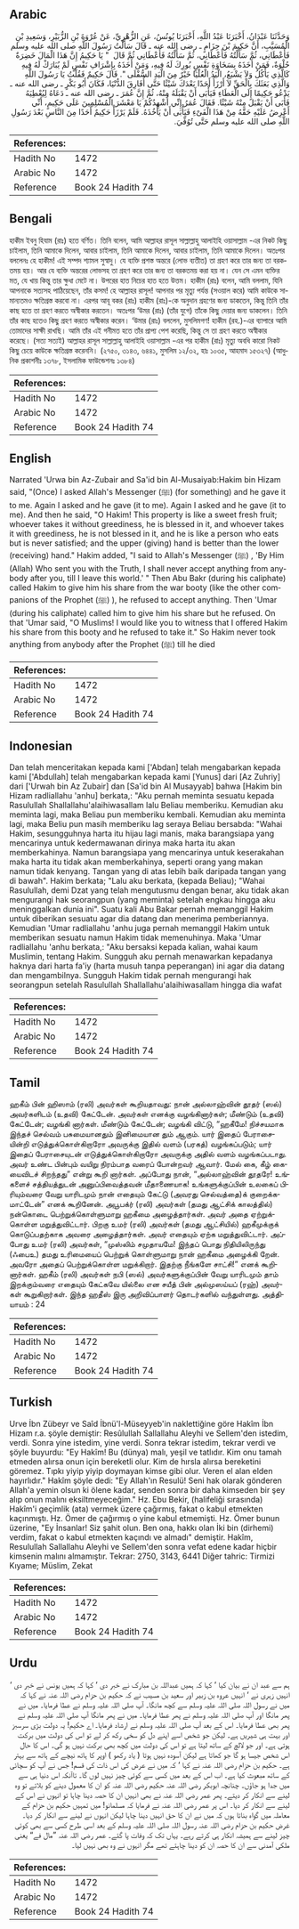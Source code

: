## Arabic


<div dir="rtl" lang="ar" style={{fontSize:'larger',backgroundColor:'#f8f9fa',padding:20}}>
وَحَدَّثَنَا عَبْدَانُ، أَخْبَرَنَا عَبْدُ اللَّهِ، أَخْبَرَنَا يُونُسُ، عَنِ الزُّهْرِيِّ، عَنْ عُرْوَةَ بْنِ الزُّبَيْرِ، وَسَعِيدِ بْنِ الْمُسَيَّبِ، أَنَّ حَكِيمَ بْنَ حِزَامٍ ـ رضى الله عنه ـ قَالَ سَأَلْتُ رَسُولَ اللَّهِ صلى الله عليه وسلم فَأَعْطَانِي، ثُمَّ سَأَلْتُهُ فَأَعْطَانِي، ثُمَّ سَأَلْتُهُ فَأَعْطَانِي ثُمَّ قَالَ ‏ "‏ يَا حَكِيمُ إِنَّ هَذَا الْمَالَ خَضِرَةٌ حُلْوَةٌ، فَمَنْ أَخَذَهُ بِسَخَاوَةِ نَفْسٍ بُورِكَ لَهُ فِيهِ، وَمَنْ أَخَذَهُ بِإِشْرَافِ نَفْسٍ لَمْ يُبَارَكْ لَهُ فِيهِ كَالَّذِي يَأْكُلُ وَلاَ يَشْبَعُ، الْيَدُ الْعُلْيَا خَيْرٌ مِنَ الْيَدِ السُّفْلَى ‏"‏‏.‏ قَالَ حَكِيمٌ فَقُلْتُ يَا رَسُولَ اللَّهِ وَالَّذِي بَعَثَكَ بِالْحَقِّ لاَ أَرْزَأُ أَحَدًا بَعْدَكَ شَيْئًا حَتَّى أُفَارِقَ الدُّنْيَا، فَكَانَ أَبُو بَكْرٍ ـ رضى الله عنه ـ يَدْعُو حَكِيمًا إِلَى الْعَطَاءِ فَيَأْبَى أَنْ يَقْبَلَهُ مِنْهُ، ثُمَّ إِنَّ عُمَرَ ـ رضى الله عنه ـ دَعَاهُ لِيُعْطِيَهُ فَأَبَى أَنْ يَقْبَلَ مِنْهُ شَيْئًا‏.‏ فَقَالَ عُمَرُ إِنِّي أُشْهِدُكُمْ يَا مَعْشَرَ الْمُسْلِمِينَ عَلَى حَكِيمٍ، أَنِّي أَعْرِضُ عَلَيْهِ حَقَّهُ مِنْ هَذَا الْفَىْءِ فَيَأْبَى أَنْ يَأْخُذَهُ‏.‏ فَلَمْ يَرْزَأْ حَكِيمٌ أَحَدًا مِنَ النَّاسِ بَعْدَ رَسُولِ اللَّهِ صلى الله عليه وسلم حَتَّى تُوُفِّيَ‏.‏
</div>
<div style={{backgroundColor:'#f8f9fa',padding:20, marginBottom: 10}}><table> <thead> <tr> <th>References:</th> <th></th> </tr> </thead> <tbody><tr><td>Hadith No</td><td>1472</td></tr><tr><td>Arabic No</td><td>1472</td></tr><tr><td>Reference</td><td>Book 24 Hadith 74</td></tr></tbody></table></div>

## Bengali


<div dir="ltr" lang="bn" style={{fontSize:'larger',backgroundColor:'#f8f9fa',padding:20}}>
হাকীম ইবনু হিযাম (রাঃ) হতে বর্ণিত। তিনি বলেন, আমি আল্লাহর রাসূল সাল্লাল্লাহু আলাইহি ওয়াসাল্লাম -এর নিকট কিছু চাইলাম, তিনি আমাকে দিলেন, আবার চাইলাম, তিনি আমাকে দিলেন, আবার চাইলাম, তিনি আমাকে দিলেন। অতঃপর বললেনঃ হে হাকীম! এই সম্পদ শ্যামল সুস্বাদু। যে ব্যক্তি প্রশস্ত অন্তরে (লোভ ব্যতীত) তা গ্রহণ করে তার জন্য তা বরকতময় হয়। আর যে ব্যক্তি অন্তরের লোভসহ তা গ্রহণ করে তার জন্য তা বরকতময় করা হয় না। যেন সে এমন ব্যক্তির মত, যে খায় কিন্তু তার ক্ষুধা মেটে না। উপরের হাত নিচের হাত হতে উত্তম। হাকীম (রাঃ) বলেন, আমি বললাম, যিনি আপনাকে সত্যসহ পাঠিয়েছেন, তাঁর কসম! হে আল্লাহর রাসূল! আপনার পর মৃত্যু পর্যন্ত (সওয়াল করে) আমি কাউকে সামান্যতমও ক্ষতিগ্রস্ত করবো না। এরপর আবূ বকর (রাঃ) হাকীম (রাঃ)-কে অনুদান গ্রহণের জন্য ডাকতেন, কিন্তু তিনি তাঁর কাছ হতে তা গ্রহণ করতে অস্বীকার করতেন। অতঃপর ‘উমর (রাঃ) (তাঁর যুগে) তাঁকে কিছু দেয়ার জন্য ডাকলেন। তিনি তাঁর কাছ হতেও কিছু গ্রহণ করতে অস্বীকার করেন। ‘উমার (রাঃ) বললেন, মুসলিমগণ! হাকীম (রহ.)-এর ব্যাপারে আমি তোমাদের সাক্ষী রাখছি। আমি তাঁর এই গনীমত হতে তাঁর প্রাপ্য পেশ করেছি, কিন্তু সে তা গ্রহণ করতে অস্বীকার করেছে। (সত্য সত্যই) আল্লাহর রাসূল সাল্লাল্লাহু আলাইহি ওয়াসাল্লাম -এর পর হাকীম (রাঃ) মৃত্যু অবধি কারো নিকট কিছু চেয়ে কাউকে ক্ষতিগ্রস্ত করেননি। (২৭৫০, ৩১৪৩, ৬৪৪১, মুসলিম ১২/৩২, হাঃ ১০৩৫, আহমাদ ১৫৩২৭) (আধুনিক প্রকাশনীঃ ১৩৭৮, ইসলামিক ফাউন্ডেশনঃ ১৩৮৪)
</div>
<div style={{backgroundColor:'#f8f9fa',padding:20, marginBottom: 10}}><table> <thead> <tr> <th>References:</th> <th></th> </tr> </thead> <tbody><tr><td>Hadith No</td><td>1472</td></tr><tr><td>Arabic No</td><td>1472</td></tr><tr><td>Reference</td><td>Book 24 Hadith 74</td></tr></tbody></table></div>

## English


<div dir="ltr" lang="en" style={{fontSize:'larger',backgroundColor:'#f8f9fa',padding:20}}>
Narrated 'Urwa bin Az-Zubair and Sa'id bin Al-Musaiyab:Hakim bin Hizam said, "(Once) I asked Allah's Messenger (ﷺ) (for something) and he gave it to me. Again I asked and he gave (it to me). Again I asked and he gave (it to me). And then he said, "O Hakim! This property is like a sweet fresh fruit; whoever takes it without greediness, he is blessed in it, and whoever takes it with greediness, he is not blessed in it, and he is like a person who eats but is never satisfied; and the upper (giving) hand is better than the lower (receiving) hand." Hakim added, "I said to Allah's Messenger (ﷺ) , 'By Him (Allah) Who sent you with the Truth, I shall never accept anything from anybody after you, till I leave this world.' " Then Abu Bakr (during his caliphate) called Hakim to give him his share from the war booty (like the other companions of the Prophet (ﷺ) ), he refused to accept anything. Then 'Umar (during his caliphate) called him to give him his share but he refused. On that 'Umar said, "O Muslims! I would like you to witness that I offered Hakim his share from this booty and he refused to take it." So Hakim never took anything from anybody after the Prophet (ﷺ) till he died
</div>
<div style={{backgroundColor:'#f8f9fa',padding:20, marginBottom: 10}}><table> <thead> <tr> <th>References:</th> <th></th> </tr> </thead> <tbody><tr><td>Hadith No</td><td>1472</td></tr><tr><td>Arabic No</td><td>1472</td></tr><tr><td>Reference</td><td>Book 24 Hadith 74</td></tr></tbody></table></div>

## Indonesian


<div dir="ltr" lang="id" style={{fontSize:'larger',backgroundColor:'#f8f9fa',padding:20}}>
Dan telah menceritakan kepada kami ['Abdan] telah mengabarkan kepada kami ['Abdullah] telah mengabarkan kepada kami [Yunus] dari [Az Zuhriy] dari ['Urwah bin Az Zubair] dan [Sa'id bin Al Musayyab] bahwa [Hakim bin Hizam radliallahu 'anhu] berkata,: "Aku pernah meminta sesuatu kepada Rasulullah Shallallahu'alaihiwasallam lalu Beliau memberiku. Kemudian aku meminta lagi, maka Beliau pun memberiku kembali. Kemudian aku meminta lagi, maka Beliu pun masih memberiku lag seraya Beliau bersabda: "Wahai Hakim, sesungguhnya harta itu hijau lagi manis, maka barangsiapa yang mencarinya untuk kedermawanan dirinya maka harta itu akan memberkahinya. Namun barangsiapa yang mencarinya untuk keserakahan maka harta itu tidak akan memberkahinya, seperti orang yang makan namun tidak kenyang. Tangan yang di atas lebih baik daripada tangan yang di bawah". Hakim berkata; "Lalu aku berkata, (kepada Beliau); "Wahai Rasulullah, demi Dzat yang telah mengutusmu dengan benar, aku tidak akan mengurangi hak seorangpun (yang meminta) setelah engkau hingga aku meninggalkan dunia ini". Suatu kali Abu Bakar pernah memanggil Hakim untuk diberikan sesuatu agar dia datang dan menerima pemberiannya. Kemudian 'Umar radliallahu 'anhu juga pernah memanggil Hakim untuk memberikan sesuatu namun Hakim tidak memenuhinya. Maka 'Umar radliallahu 'anhu berkata,: "Aku bersaksi kepada kalian, wahai kaum Muslimin, tentang Hakim. Sungguh aku pernah menawarkan kepadanya haknya dari harta fa'iy (harta musuh tanpa peperangan) ini agar dia datang dan mengambilnya. Sungguh Hakim tidak pernah mengurangi hak seorangpun setelah Rasulullah Shallallahu'alaihiwasallam hingga dia wafat
</div>
<div style={{backgroundColor:'#f8f9fa',padding:20, marginBottom: 10}}><table> <thead> <tr> <th>References:</th> <th></th> </tr> </thead> <tbody><tr><td>Hadith No</td><td>1472</td></tr><tr><td>Arabic No</td><td>1472</td></tr><tr><td>Reference</td><td>Book 24 Hadith 74</td></tr></tbody></table></div>

## Tamil


<div dir="ltr" lang="ta" style={{fontSize:'larger',backgroundColor:'#f8f9fa',padding:20}}>
ஹகீம் பின் ஹிஸாம் (ரலி) அவர்கள் கூறியதாவது: நான் அல்லாஹ்வின் தூதர் (ஸல்) அவர்களிடம் (உதவி) கேட்டேன். அவர்கள் எனக்கு வழங்கினார்கள்; மீண்டும் (உதவி) கேட்டேன்; வழங்கி னார்கள். மீண்டும் கேட்டேன்; வழங்கி விட்டு, “ஹகீமே! நிச்சயமாக இந்தச் செல்வம் பசுமையானதும் இனிமையான தும் ஆகும். யார் இதைப் பேராசையின்றி எடுத்துக்கொள்கிறாரோ அவருக்கு இதில் வளம் (பரகத்) வழங்கப்படும்; யார் இதைப் பேராசையுடன் எடுத்துக்கொள்கிறாரோ அவருக்கு அதில் வளம் வழங்கப்படாது. அவர் உண்ட பின்பும் வயிறு நிரம்பாத வரைப் போன்றவர் ஆவார். மேல் கை, கீழ் கையைவிடச் சிறந்தது” என்று கூறி னார்கள். அப்போது நான், “அல்லாஹ்வின் தூதரே! உங்களைச் சத்தியத்துடன் அனுப்பிவைத்தவன் மீதாணையாக! உங்களுக்குப்பின் உலகைப் பிரியும்வரை வேறு யாரிடமும் நான் எதையும் கேட்டு (அவரது செல்வத்தை)க் குறைக்கமாட்டேன்” எனக் கூறினேன். அபூபக்ர் (ரலி) அவர்கள் (தமது ஆட்சிக் காலத்தில்) நன்கொடை பெற்றுக்கொள்ளுமாறு ஹகீமை அழைத்தார்கள். அவர் அதை ஏற்றுக்கொள்ள மறுத்துவிட்டார். பிறகு உமர் (ரலி) அவர்கள் (தமது ஆட்சியில்) ஹகீமுக்குக் கொடுப்பதற்காக அவரை அழைத்தார்கள். அவர் எதையும் ஏற்க மறுத்துவிட்டார். அப்போது உமர் (ரலி) அவர்கள், “முஸ்லிம் சமுதாயமே! இந்தப் பொது நிதியிலிருந்து (ஃபைஉ) தமது உரிமையைப் பெற்றுக் கொள்ளுமாறு நான் ஹகீமை அழைக்கி றேன். அவரோ அதைப் பெற்றுக்கொள்ள மறுக்கிறார். இதற்கு நீங்களே சாட்சி!” எனக் கூறினார்கள். ஹகீம் (ரலி) அவர்கள் நபி (ஸல்) அவர்களுக்குப்பின் வேறு யாரிடமும் தாம் இறக்கும்வரை எதையும் கேட்கவே யில்லை என சயீத் பின் அல்முஸய்யப் (ரஹ்) அவர்கள் கூறுகிறார்கள். இந்த ஹதீஸ் இரு அறிவிப்பாளர் தொடர்களில் வந்துள்ளது. அத்தியாயம் : 24
</div>
<div style={{backgroundColor:'#f8f9fa',padding:20, marginBottom: 10}}><table> <thead> <tr> <th>References:</th> <th></th> </tr> </thead> <tbody><tr><td>Hadith No</td><td>1472</td></tr><tr><td>Arabic No</td><td>1472</td></tr><tr><td>Reference</td><td>Book 24 Hadith 74</td></tr></tbody></table></div>

## Turkish


<div dir="ltr" lang="tr" style={{fontSize:'larger',backgroundColor:'#f8f9fa',padding:20}}>
Urve İbn Zübeyr ve Saîd İbnü'l-Müseyyeb'in naklettiğine göre Hakîm İbn Hizam r.a. şöyle demiştir: Resûlullah Sallallahu Aleyhi ve Sellem'den istedim, verdi. Sonra yine istedim, yine verdi. Sonra tekrar istedim, tekrar verdi ve şöyle buyurdu: "Ey Hakîm! Bu (dünya) malı, yeşil ve tatlıdır. Kim onu tamah etmeden alırsa onun için bereketli olur. Kim de hırsla alırsa bereketini göremez. Tıpkı yiyip yiyip doymayan kimse gibi olur. Veren el alan elden hayırlıdır." Hakîm şöyle dedi: "Ey Allah'ın Resulü! Seni hak olarak gönderen Allah'a yemin olsun ki ölene kadar, senden sonra bir daha kimseden bir şey alıp onun malını eksiltmeyeceğim." Hz. Ebu Bekir, (halifeliği sırasında) Hakîm'i geçimlik (ata) vermek üzere ça­ğırmış, fakat o kabul etmekten kaçınmıştı. Hz. Ömer de çağırmış o yine kabul etmemişti. Hz. Ömer bunun üzerine, "Ey İnsanlar! Siz şahit olun. Ben ona, hakkı olan İki bin (dirhemi) verdim, fakat o kabul etmekten kaçındı ve almadı" demiştir. Hakîm, Resulullah Sallallahu Aleyhi ve Sellem'den sonra vefat edene kadar hiçbir kimsenin malını almamıştır. Tekrar: 2750, 3143, 6441 Diğer tahric: Tirmizi Kıyame; Müslim, Zekat
</div>
<div style={{backgroundColor:'#f8f9fa',padding:20, marginBottom: 10}}><table> <thead> <tr> <th>References:</th> <th></th> </tr> </thead> <tbody><tr><td>Hadith No</td><td>1472</td></tr><tr><td>Arabic No</td><td>1472</td></tr><tr><td>Reference</td><td>Book 24 Hadith 74</td></tr></tbody></table></div>

## Urdu


<div dir="rtl" lang="ur" style={{fontSize:'larger',backgroundColor:'#f8f9fa',padding:20}}>
ہم سے عبد ان نے بیان کیا ‘ کہا کہ ہمیں عبداللہ بن مبارک نے خبر دی ‘ کہا کہ ہمیں یونس نے خبر دی ‘ انہیں زہری نے ‘ انہیں عروہ بن زبیر اور سعید بن مسیب نے کہ حکیم بن حزام رضی اللہ عنہ نے کہا کہ میں نے رسول اللہ صلی اللہ علیہ وسلم سے کچھ مانگا۔ آپ صلی اللہ علیہ وسلم نے عطا فرمایا۔ میں نے پھر مانگا اور آپ صلی اللہ علیہ وسلم نے پھر عطا فرمایا۔ میں نے پھر مانگا آپ صلی اللہ علیہ وسلم نے پھر بھی عطا فرمایا۔ اس کے بعد آپ صلی اللہ علیہ وسلم نے ارشاد فرمایا۔ اے حکیم! یہ دولت بڑی سرسبز اور بہت ہی شیریں ہے۔ لیکن جو شخص اسے اپنے دل کو سخی رکھ کر لے تو اس کی دولت میں برکت ہوتی ہے۔ اور جو لالچ کے ساتھ لیتا ہے تو اس کی دولت میں کچھ بھی برکت نہیں ہو گی۔ اس کا حال اس شخص جیسا ہو گا جو کھاتا ہے لیکن آسودہ نہیں ہوتا ( یاد رکھو ) اوپر کا ہاتھ نیچے کے ہاتھ سے بہتر ہے۔ حکیم بن حزام رضی اللہ عنہ نے کہا ‘ کہ میں نے عرض کی اس ذات کی قسم! جس نے آپ کو سچائی کے ساتھ مبعوث کیا ہے۔ اب اس کے بعد میں کسی سے کوئی چیز نہیں لوں گا۔ تاآنکہ اس دنیا ہی سے میں جدا ہو جاؤں۔ چنانچہ ابوبکر رضی اللہ عنہ حکیم رضی اللہ عنہ کو ان کا معمول دینے کو بلاتے تو وہ لینے سے انکار کر دیتے۔ پھر عمر رضی اللہ عنہ نے بھی انہیں ان کا حصہ دینا چاہا تو انہوں نے اس کے لینے سے انکار کر دیا۔ اس پر عمر رضی اللہ عنہ نے فرمایا کہ مسلمانو! میں تمہیں حکیم بن حزام کے معاملہ میں گواہ بناتا ہوں کہ میں نے ان کا حق انہیں دینا چاہا لیکن انہوں نے لینے سے انکار کر دیا۔ غرض حکیم بن حزام رضی اللہ عنہ رسول اللہ صلی اللہ علیہ وسلم کے بعد اسی طرح کسی سے بھی کوئی چیز لینے سے ہمیشہ انکار ہی کرتے رہے۔ یہاں تک کہ وفات پا گئے۔ عمر رضی اللہ عنہ ”مال فے“ یعنی ملکی آمدنی سے ان کا حصہ ان کو دینا چاہتے تھے مگر انہوں نے وہ بھی نہیں لیا۔
</div>
<div style={{backgroundColor:'#f8f9fa',padding:20, marginBottom: 10}}><table> <thead> <tr> <th>References:</th> <th></th> </tr> </thead> <tbody><tr><td>Hadith No</td><td>1472</td></tr><tr><td>Arabic No</td><td>1472</td></tr><tr><td>Reference</td><td>Book 24 Hadith 74</td></tr></tbody></table></div>